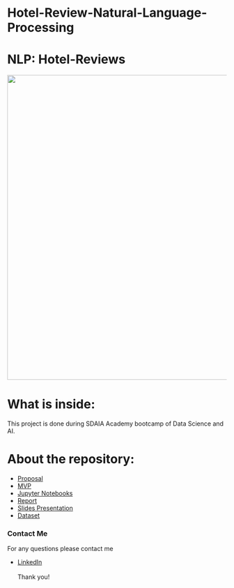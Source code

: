 # Hotel-Review-Natural-Language-Processing
# NLP: Hotel-Reviews

<p align="center" width="100%">
<img src="https://www.revinate.com/wp-content/themes/revinate-sage/resources/assets/images/product-desc/_guest-feedback-reputation.png" width="700" style="display: block; margin: 0 auto"/>
</p>


# What is inside:
This project is done during SDAIA Academy bootcamp of Data Science and AI.

# About the repository:
- [ Proposal]()
- [ MVP]()
- [Jupyter Notebooks]()
- [ Report]()
- [Slides Presentation]()
- [Dataset]()

### Contact Me
For any questions please contact me <br/>
- [LinkedIn](https://linkedin.com/in/hussain-sultan)
<br/><br/>
Thank you!
